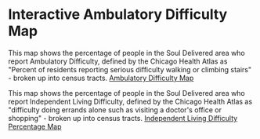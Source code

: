 # Interactive Ambulatory Difficulty Map
This map shows the percentage of people in the Soul Delivered area who report Ambulatory Difficulty, defined by the Chicago Health Atlas as "Percent of residents reporting serious difficulty walking or climbing stairs" - broken up into census tracts.
[Ambulatory Difficulty Map](Ambulatory/map.html)

This map shows the percentage of people in the Soul Delivered area who report Independent Living Difficulty, defined by the Chicago Health Atlas as "difficulty doing errands alone such as visiting a doctor's office or shopping" - broken up into census tracts.
[Independent Living Difficulty Percentage Map](IndLivDif/qgis2web_2023_07_21-15_09_30_983627/IndLivDifMap.html)

